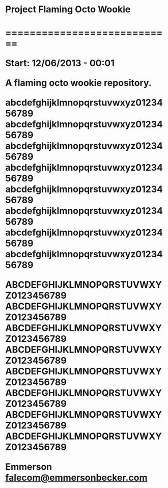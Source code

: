 <h1>Project Flaming Octo Wookie<h1>

============================

Start: 12/06/2013 - 00:01

A flaming octo wookie repository.

abcdefghijklmnopqrstuvwxyz0123456789
abcdefghijklmnopqrstuvwxyz0123456789
abcdefghijklmnopqrstuvwxyz0123456789
abcdefghijklmnopqrstuvwxyz0123456789
abcdefghijklmnopqrstuvwxyz0123456789
abcdefghijklmnopqrstuvwxyz0123456789
abcdefghijklmnopqrstuvwxyz0123456789
abcdefghijklmnopqrstuvwxyz0123456789

ABCDEFGHIJKLMNOPQRSTUVWXYZ0123456789
ABCDEFGHIJKLMNOPQRSTUVWXYZ0123456789
ABCDEFGHIJKLMNOPQRSTUVWXYZ0123456789
ABCDEFGHIJKLMNOPQRSTUVWXYZ0123456789
ABCDEFGHIJKLMNOPQRSTUVWXYZ0123456789
ABCDEFGHIJKLMNOPQRSTUVWXYZ0123456789
ABCDEFGHIJKLMNOPQRSTUVWXYZ0123456789
ABCDEFGHIJKLMNOPQRSTUVWXYZ0123456789

Emmerson
falecom@emmersonbecker.com